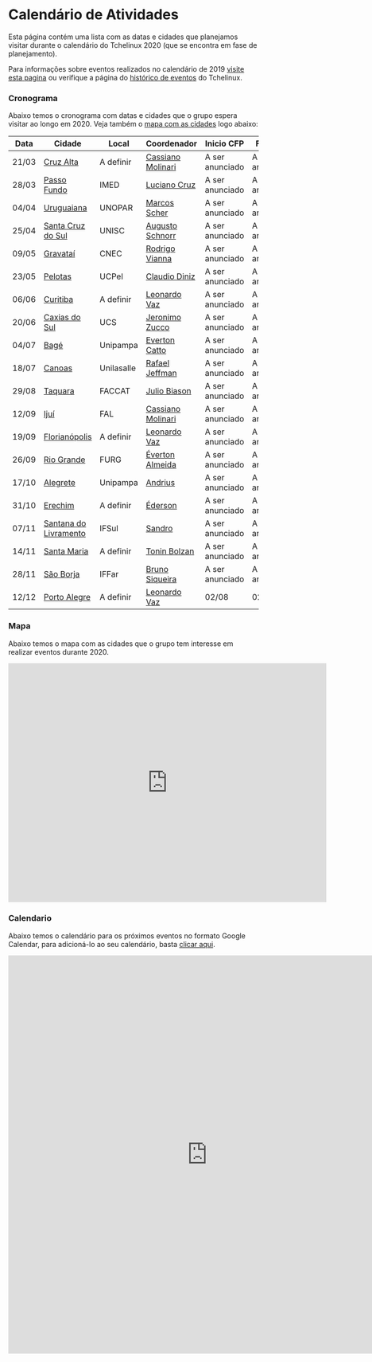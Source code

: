 Calendário de Atividades
========================

Esta página contém uma lista com as datas e cidades que planejamos visitar durante o calendário do Tchelinux 2020 (que se encontra em fase de planejamento). 

Para informações sobre eventos realizados no calendário de 2019 [visite esta pagina](2019.md) ou verifique a página do [histórico de eventos](historico_eventos.md) do Tchelinux.

### Cronograma

Abaixo temos o cronograma com datas e cidades que o grupo espera visitar ao longo em 2020. Veja também o [mapa com as cidades](#Mapa) logo abaixo:


| Data  | Cidade                                                       | Local      | Coordenador                                                    | Inicio CFP      | Fim CFP         | Programação     |
|-------|--------------------------------------------------------------|------------|----------------------------------------------------------------|-----------------|-----------------|-----------------|
| 21/03 | [Cruz Alta](https://tchelinux.org)                           | A definir  | [Cassiano Molinari](https://people.tchelinux.org/m00nlinari)   | A ser anunciado | A ser anunciado | A ser anunciado |
| 28/03 | [Passo Fundo](https://tchelinux.org)                         | IMED       | [Luciano Cruz](https://people.tchelinux.org/lccruz)            | A ser anunciado | A ser anunciado | A ser anunciado |
| 04/04 | [Uruguaiana](https://tchelinux.org)                          | UNOPAR     | [Marcos Scher](https://people.tchelinux.org/scherinf)          | A ser anunciado | A ser anunciado | A ser anunciado |
| 25/04 | [Santa Cruz do Sul](https://tchelinux.org)                   | UNISC      | [Augusto Schnorr](https://people.tchelinux.org/alcsaw)         | A ser anunciado | A ser anunciado | A ser anunciado |
| 09/05 | [Gravataí](https://tchelinux.org)                            | CNEC       | [Rodrigo Vianna](https://people.tchelinux.org/rodrigovianna)   | A ser anunciado | A ser anunciado | A ser anunciado |
| 23/05 | [Pelotas](https://tchelinux.org)                             | UCPel      | [Claudio Diniz](https://people.tchelinux.org/cmdiniz)          | A ser anunciado | A ser anunciado | A ser anunciado |
| 06/06 | [Curitiba](https://tchelinux.org)                            | A definir  | [Leonardo Vaz](https://people.tchelinux.org/leonardovaz)       | A ser anunciado | A ser anunciado | A ser anunciado |
| 20/06 | [Caxias do Sul](https://tchelinux.org)                       | UCS        | [Jeronimo Zucco](https://people.tchelinux.org/)                | A ser anunciado | A ser anunciado | A ser anunciado |
| 04/07 | [Bagé](https://tchelinux.org)                                | Unipampa   | [Everton Catto](https://people.tchelinux.org/evertonchbg)      | A ser anunciado | A ser anunciado | A ser anunciado |
| 18/07 | [Canoas](https://tchelinux.org)                              | Unilasalle | [Rafael Jeffman](https://people.tchelinux.org/rafasgj)         | A ser anunciado | A ser anunciado | A ser anunciado |
| 29/08 | [Taquara](https://tchelinux.org)                             | FACCAT     | [Julio Biason](https://github.com/jbiason)                     | A ser anunciado | A ser anunciado | A ser anunciado |
| 12/09 | [Ijuí](https://tchelinux.org)                                | FAL        | [Cassiano Molinari](https://people.tchelinux.org/m00nlinari)   | A ser anunciado | A ser anunciado | A ser anunciado |
| 19/09 | [Florianópolis](https://tchelinux.org)                       | A definir  | [Leonardo Vaz](https://people.tchelinux.org/leonardovaz)       | A ser anunciado | A ser anunciado | A ser anunciado |
| 26/09 | [Rio Grande](https://tchelinux.org)                          | FURG       | [Éverton Almeida](https://people.tchelinux.org/evertonalmeida) | A ser anunciado | A ser anunciado | A ser anunciado |
| 17/10 | [Alegrete](https://tchelinux.org)                            | Unipampa   | [Andrius](https://people.tchelinux.org/jaques)                 | A ser anunciado | A ser anunciado | A ser anunciado |
| 31/10 | [Erechim](https://tchelinux.org)                             | A definir  | [Éderson](https://people.tchelinux.org/)                       | A ser anunciado | A ser anunciado | A ser anunciado |
| 07/11 | [Santana do Livramento](https://tchelinux.org)               | IFSul      | [Sandro](https://people.tchelinux.org/)                        | A ser anunciado | A ser anunciado | A ser anunciado |
| 14/11 | [Santa Maria](https://tchelinux.org)                         | A definir  | [Tonin Bolzan](https://people.tchelinux.org/toninbolzan)       | A ser anunciado | A ser anunciado | A ser anunciado |
| 28/11 | [São Borja](https://tchelinux.org)                           | IFFar      | [Bruno Siqueira](https://people.tchelinux.org/)                | A ser anunciado | A ser anunciado | A ser anunciado |
| 12/12 | [Porto Alegre](https://tchelinux.org)                        | A definir  | [Leonardo Vaz](https://people.tchelinux.org/leonardovaz)       | 02/08           | 02/10           | 12/10           |

### Mapa

Abaixo temos o mapa com as cidades que o grupo tem interesse em realizar eventos durante 2020.


<div class="map-responsive">
   <iframe src="https://www.google.com/maps/d/embed?mid=11Jxw_Fyqk3e0IgoVhaAvLgcxNhmI9jTn" width="640" height="480" frameborder="0" style="border:0" allowfullscreen></iframe>
</div>


### Calendario

Abaixo temos o calendário para os próximos eventos no formato Google Calendar, para adicioná-lo ao seu calendário, basta [clicar aqui](https://calendar.google.com/calendar?cid=b2xxZG5uZTVmYWhrMTF0amMyZzNkaXBydTRAZ3JvdXAuY2FsZW5kYXIuZ29vZ2xlLmNvbQ).


<div class="calendar-responsive">
   <iframe src="https://calendar.google.com/calendar/embed?title=Calend%C3%A1rio%20de%20eventos%20do%20Tchelinux&amp;mode=WEEK&amp;height=800&amp;wkst=1&amp;hl=pt_BR&amp;bgcolor=%23FFFFFF&amp;src=olqdnne5fahk11tjc2g3dipru4%40group.calendar.google.com&amp;color=%23125A12&amp;ctz=America%2FSao_Paulo" style="border-width:0" width="800" height="800" frameborder="0" scrolling="no"></iframe>
</div>
